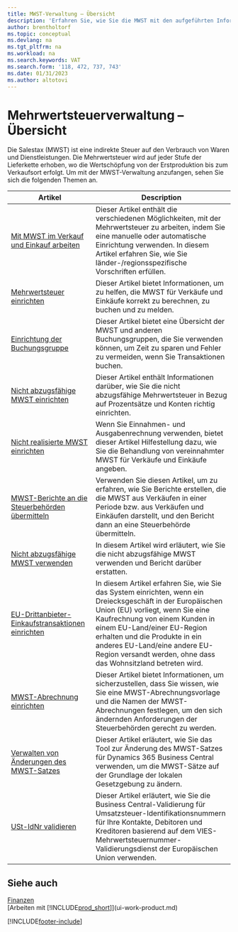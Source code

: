 ```yaml
---
title: MWST-Verwaltung – Übersicht
description: 'Erfahren Sie, wie Sie die MWST mit den aufgeführten Informationen und Ressourcen verwalten.'
author: brentholtorf
ms.topic: conceptual
ms.devlang: na
ms.tgt_pltfrm: na
ms.workload: na
ms.search.keywords: VAT
ms.search.form: '118, 472, 737, 743'
ms.date: 01/31/2023
ms.author: altotovi
---
```

# Mehrwertsteuerverwaltung – Übersicht
Die Salestax (MWST) ist eine indirekte Steuer auf den Verbrauch von Waren und Dienstleistungen. Die Mehrwertsteuer wird auf jeder Stufe der Lieferkette erhoben, wo die Wertschöpfung von der Erstproduktion bis zum Verkaufsort erfolgt. Um mit der MWST-Verwaltung anzufangen, sehen Sie sich die folgenden Themen an.  

|  Artikel  |  Description  |  
|--------|--------------|  
| [Mit MWST im Verkauf und Einkauf arbeiten](finance-work-with-vat.md) | Dieser Artikel enthält die verschiedenen Möglichkeiten, mit der Mehrwertsteuer zu arbeiten, indem Sie eine manuelle oder automatische Einrichtung verwenden. In diesem Artikel erfahren Sie, wie Sie länder-/regionsspezifische Vorschriften erfüllen.|
| [Mehrwertsteuer einrichten](finance-setup-vat.md) | Dieser Artikel bietet Informationen, um zu helfen, die MWST für Verkäufe und Einkäufe korrekt zu berechnen, zu buchen und zu melden.|
| [Einrichtung der Buchungsgruppe](finance-posting-groups.md#tax-posting-groups) | Dieser Artikel bietet eine Übersicht der MWST und anderen Buchungsgruppen, die Sie verwenden können, um Zeit zu sparen und Fehler zu vermeiden, wenn Sie Transaktionen buchen.|
| [Nicht abzugsfähige MWST einrichten](finance-setup-nondeductible-vat.md) | Dieser Artikel enthält Informationen darüber, wie Sie die nicht abzugsfähige Mehrwertsteuer in Bezug auf Prozentsätze und Konten richtig einrichten.|
| [Nicht realisierte MWST einrichten](finance-setup-unrealized-vat.md) | Wenn Sie Einnahmen- und Ausgabenrechnung verwenden, bietet dieser Artikel Hilfestellung dazu, wie Sie die Behandlung von vereinnahmter MWST für Verkäufe und Einkäufe angeben.|
| [MWST-Berichte an die Steuerbehörden übermitteln](finance-how-report-vat.md) | Verwenden Sie diesen Artikel, um zu erfahren, wie Sie Berichte erstellen, die die MWST aus Verkäufen in einer Periode bzw. aus Verkäufen und Einkäufen darstellt, und den Bericht dann an eine Steuerbehörde übermitteln.|
| [Nicht abzugsfähige MWST verwenden](finance-how-use-non-deductible-vat.md) | In diesem Artikel wird erläutert, wie Sie die nicht abzugsfähige MWST verwenden und Bericht darüber erstatten.| 
| [EU-Drittanbieter-Einkaufstransaktionen einrichten](finance-how-to-eu3party-trade-purchase.md) | In diesem Artikel erfahren Sie, wie Sie das System einrichten, wenn ein Dreiecksgeschäft in der Europäischen Union (EU) vorliegt, wenn Sie eine Kaufrechnung von einem Kunden in einem EU-Land/einer EU-Region erhalten und die Produkte in ein anderes EU-Land/eine andere EU-Region versandt werden, ohne dass das Wohnsitzland betreten wird.|  
| [MWST-Abrechnung einrichten](finance-how-setup-vat-statement.md) | Dieser Artikel bietet Informationen, um sicherzustellen, dass Sie wissen, wie Sie eine MWST-Abrechnungsvorlage und die Namen der MWST-Abrechnungen festlegen, um den sich ändernden Anforderungen der Steuerbehörden gerecht zu werden.|
| [Verwalten von Änderungen des MWST-Satzes](finance-how-use-vat-rate-change-tool.md) | Dieser Artikel erläutert, wie Sie das Tool zur Änderung des MWST-Satzes für Dynamics 365 Business Central verwenden, um die MWST-Sätze auf der Grundlage der lokalen Gesetzgebung zu ändern.|
| [USt-IdNr validieren](finance-how-validate-vat-registration-number.md) | Dieser Artikel erläutert, wie Sie die Business Central-Validierung für Umsatzsteuer-Identifikationsnummern für Ihre Kontakte, Debitoren und Kreditoren basierend auf dem VIES-Mehrwertsteuernummer-Validierungsdienst der Europäischen Union verwenden.|


## Siehe auch  
[Finanzen](finance.md)  
[Arbeiten mit [!INCLUDE[prod_short](includes/prod_short.md)]](ui-work-product.md)


[!INCLUDE[footer-include](includes/footer-banner.md)]

